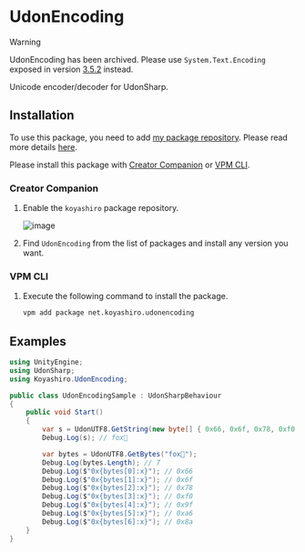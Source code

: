 # UdonEncoding

> [!WARNING]
> UdonEncoding has been archived.
> Please use `System.Text.Encoding` exposed in version [3.5.2](https://creators.vrchat.com/releases/release-3-5-2/) instead.

Unicode encoder/decoder for UdonSharp.

## Installation

To use this package, you need to add [my package repository](https://github.com/koyashiro/vpm-repos).
Please read more details [here](https://github.com/koyashiro/vpm-repos#installation).

Please install this package with [Creator Companion](https://vcc.docs.vrchat.com/) or [VPM CLI](https://vcc.docs.vrchat.com/vpm/cli/).

### Creator Companion

1. Enable the `koyashiro` package repository.

   ![image](https://user-images.githubusercontent.com/6698252/230629434-048cde39-a0ec-4c53-bfe2-46bde2e6a57a.png)

2. Find `UdonEncoding` from the list of packages and install any version you want.

### VPM CLI

1. Execute the following command to install the package.

   ```sh
   vpm add package net.koyashiro.udonencoding
   ```

## Examples

```cs
using UnityEngine;
using UdonSharp;
using Koyashiro.UdonEncoding;

public class UdonEncodingSample : UdonSharpBehaviour
{
    public void Start()
    {
        var s = UdonUTF8.GetString(new byte[] { 0x66, 0x6f, 0x78, 0xf0, 0x9f, 0xa6, 0x8a });
        Debug.Log(s); // fox🦊

        var bytes = UdonUTF8.GetBytes("fox🦊");
        Debug.Log(bytes.Length); // 7
        Debug.Log($"0x{bytes[0]:x}"); // 0x66
        Debug.Log($"0x{bytes[1]:x}"); // 0x6f
        Debug.Log($"0x{bytes[2]:x}"); // 0x78
        Debug.Log($"0x{bytes[3]:x}"); // 0xf0
        Debug.Log($"0x{bytes[4]:x}"); // 0x9f
        Debug.Log($"0x{bytes[5]:x}"); // 0xa6
        Debug.Log($"0x{bytes[6]:x}"); // 0x8a
    }
}
```
